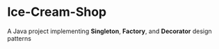 # Ice-Cream-Shop
A Java project implementing **Singleton**, **Factory**, and **Decorator** design patterns
